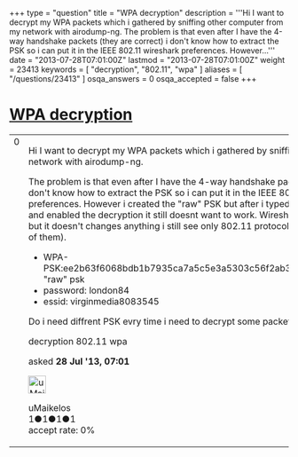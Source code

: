 +++
type = "question"
title = "WPA decryption"
description = '''Hi I want to decrypt my WPA packets which i gathered by sniffing other computer from my network with airodump-ng. The problem is that even after I have the 4-way handshake packets (they are correct) i don&#x27;t know how to extract the PSK so i can put it in the IEEE 802.11 wireshark preferences. However...'''
date = "2013-07-28T07:01:00Z"
lastmod = "2013-07-28T07:01:00Z"
weight = 23413
keywords = [ "decryption", "802.11", "wpa" ]
aliases = [ "/questions/23413" ]
osqa_answers = 0
osqa_accepted = false
+++

<div class="headNormal">

# [WPA decryption](/questions/23413/wpa-decryption)

</div>

<div id="main-body">

<div id="askform">

<table id="question-table" style="width:100%;"><colgroup><col style="width: 50%" /><col style="width: 50%" /></colgroup><tbody><tr class="odd"><td style="width: 30px; vertical-align: top"><div class="vote-buttons"><div id="post-23413-score" class="post-score" title="current number of votes">0</div><div id="favorite-count" class="favorite-count"></div></div></td><td><div id="item-right"><div class="question-body"><p>Hi I want to decrypt my WPA packets which i gathered by sniffing other computer from my network with airodump-ng.</p><p>The problem is that even after I have the 4-way handshake packets (they are correct) i don't know how to extract the PSK so i can put it in the IEEE 802.11 wireshark preferences. However i created the "raw" PSK but after i typed it into WPA decrytpion keys and enabled the decryption it still doesnt want to work. Wireshark is doing the decrytpion but it doesn't changes anything i still see only 802.11 protocol packets (I have about 20k of them).</p><ul><li>WPA-PSK:ee2b63f6068bdb1b7935ca7a5c5e3a5303c56f2ab3a60e8f130fbea1e305010d "raw" psk</li><li>password: london84</li><li>essid: virginmedia8083545</li></ul><p>Do i need diffrent PSK evry time i need to decrypt some packets ?</p></div><div id="question-tags" class="tags-container tags">decryption 802.11 wpa</div><div id="question-controls" class="post-controls"></div><div class="post-update-info-container"><div class="post-update-info post-update-info-user"><p>asked <strong>28 Jul '13, 07:01</strong></p><img src="https://secure.gravatar.com/avatar/9a10efb1f456b13fad4b82c1aed2601a?s=32&amp;d=identicon&amp;r=g" class="gravatar" width="32" height="32" alt="uMaikelos&#39;s gravatar image" /><p>uMaikelos<br />
<span class="score" title="1 reputation points">1</span><span title="1 badges"><span class="badge1">●</span><span class="badgecount">1</span></span><span title="1 badges"><span class="silver">●</span><span class="badgecount">1</span></span><span title="1 badges"><span class="bronze">●</span><span class="badgecount">1</span></span><br />
<span class="accept_rate" title="Rate of the user&#39;s accepted answers">accept rate:</span> <span title="uMaikelos has no accepted answers">0%</span></p></div></div><div id="comments-container-23413" class="comments-container"></div><div id="comment-tools-23413" class="comment-tools"></div><div class="clear"></div><div id="comment-23413-form-container" class="comment-form-container"></div><div class="clear"></div></div></td></tr></tbody></table>

</div>

</div>

